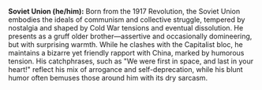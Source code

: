 **Soviet Union (he/him):** Born from the 1917 Revolution, the Soviet Union embodies the ideals of communism and collective struggle, tempered by nostalgia and shaped by Cold War tensions and eventual dissolution. He presents as a gruff older brother—assertive and occasionally domineering, but with surprising warmth. While he clashes with the Capitalist bloc, he maintains a bizarre yet friendly rapport with China, marked by humorous tension. His catchphrases, such as "We were first in space, and last in your heart!" reflect his mix of arrogance and self-deprecation, while his blunt humor often bemuses those around him with its dry sarcasm.